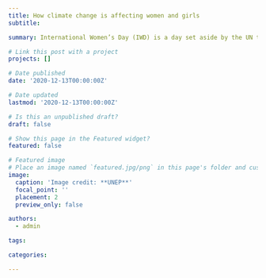 ```yaml
---
title: How climate change is affecting women and girls
subtitle:

summary: International Women’s Day (IWD) is a day set aside by the UN to honor women everywhere. On that day, we honor women’s resilience and the crucial role they play in society. While doing so, it is crucial that we recognize some of the difficulties that women encounter on a daily basis. The negative effects of climate change are currently one of the most urgent issues women confront. Women are typically the sole breadwinners in their families, and as such, they are responsible for ensuring that their children have access to education as well as putting food on the table. A global crisis, climate change has an impact on every nation and facet of existence. Climate change jeopardizes not only their source of income but also their right to a good life... [more](https://medium.com/@ngumbikiilu95/how-climate-change-is-affecting-women-and-girls-a8949137039e)

# Link this post with a project
projects: []

# Date published
date: '2020-12-13T00:00:00Z'

# Date updated
lastmod: '2020-12-13T00:00:00Z'

# Is this an unpublished draft?
draft: false

# Show this page in the Featured widget?
featured: false

# Featured image
# Place an image named `featured.jpg/png` in this page's folder and customize its options here.
image:
  caption: 'Image credit: **UNEP**'
  focal_point: ''
  placement: 2
  preview_only: false

authors:
  - admin

tags:

categories:

---
```



